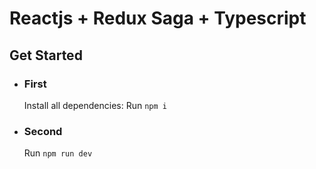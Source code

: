 # Reactjs + Redux Saga + Typescript

## Get Started

-   ### First
    Install all dependencies: Run `npm i`
-   ### Second
    Run `npm run dev`
